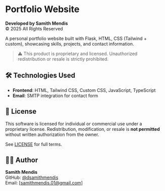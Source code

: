 # Portfolio Website

**Developed by Samith Mendis**  
© 2025 All Rights Reserved

A personal portfolio website built with Flask, HTML, CSS (Tailwind + custom), showcasing skills, projects, and contact information.

> ⚠️ This product is proprietary and licensed. Unauthorized redistribution or resale is strictly prohibited.

## 🛠️ Technologies Used

- **Frontend**: HTML, Tailwind CSS, Custom CSS, JavaScript, TypeScript
- **Email**: SMTP integration for contact form

## 📜 License

This software is licensed for individual or commercial use under a proprietary license. Redistribution, modification, or resale is **not permitted** without written authorization from the owner.

See [LICENSE](LICENSE) for full terms.

## 👨‍💻 Author

**Samith Mendis**  
GitHub: [@dsamithmendis](https://github.com/dsamithmendis)  
Email: [samithmendis.01@gmail.com]
